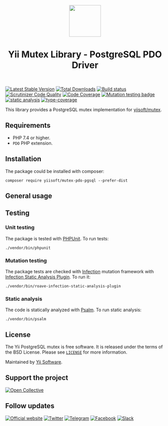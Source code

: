 <p align="center">
    <a href="https://github.com/yiisoft" target="_blank">
        <img src="https://yiisoft.github.io/docs/images/yii_logo.svg" height="100px">
    </a>
    <h1 align="center">Yii Mutex Library - PostgreSQL PDO Driver</h1>
    <br>
</p>

[![Latest Stable Version](https://poser.pugx.org/yiisoft/mutex-pdo-pgsql/v/stable.png)](https://packagist.org/packages/yiisoft/mutex-pdo-pgsql)
[![Total Downloads](https://poser.pugx.org/yiisoft/mutex-pdo-pgsql/downloads.png)](https://packagist.org/packages/yiisoft/mutex-pdo-pgsql)
[![Build status](https://github.com/yiisoft/mutex-pdo-pgsql/workflows/build/badge.svg)](https://github.com/yiisoft/mutex-pdo-pgsql/actions?query=workflow%3Abuild)
[![Scrutinizer Code Quality](https://scrutinizer-ci.com/g/yiisoft/mutex-pdo-pgsql/badges/quality-score.png?b=master)](https://scrutinizer-ci.com/g/yiisoft/mutex-pdo-pgsql/?branch=master)
[![Code Coverage](https://scrutinizer-ci.com/g/yiisoft/mutex-pdo-pgsql/badges/coverage.png?b=master)](https://scrutinizer-ci.com/g/yiisoft/mutex-pdo-pgsql/?branch=master)
[![Mutation testing badge](https://img.shields.io/endpoint?style=flat&url=https%3A%2F%2Fbadge-api.stryker-mutator.io%2Fgithub.com%2Fyiisoft%2Fmutex-pdo-pgsql%2Fmaster)](https://dashboard.stryker-mutator.io/reports/github.com/yiisoft/mutex-pdo-pgsql/master)
[![static analysis](https://github.com/yiisoft/mutex-pdo-pgsql/workflows/static%20analysis/badge.svg)](https://github.com/yiisoft/mutex-pdo-pgsql/actions?query=workflow%3A%22static+analysis%22)
[![type-coverage](https://shepherd.dev/github/yiisoft/mutex-pdo-pgsql/coverage.svg)](https://shepherd.dev/github/yiisoft/mutex-pdo-pgsql)

This library provides a PostgreSQL mutex implementation for [yiisoft/mutex](https://github.com/yiisoft/mutex).

## Requirements

- PHP 7.4 or higher.
- `PDO` PHP extension.

## Installation

The package could be installed with composer:

```shell
composer require yiisoft/mutex-pdo-pgsql --prefer-dist
```

## General usage

## Testing

### Unit testing

The package is tested with [PHPUnit](https://phpunit.de/). To run tests:

```shell
./vendor/bin/phpunit
```

### Mutation testing

The package tests are checked with [Infection](https://infection.github.io/) mutation framework with
[Infection Static Analysis Plugin](https://github.com/Roave/infection-static-analysis-plugin). To run it:

```shell
./vendor/bin/roave-infection-static-analysis-plugin
```

### Static analysis

The code is statically analyzed with [Psalm](https://psalm.dev/). To run static analysis:

```shell
./vendor/bin/psalm
```

## License

The Yii PostgreSQL mutex is free software. It is released under the terms of the BSD License.
Please see [`LICENSE`](./LICENSE.md) for more information.

Maintained by [Yii Software](https://www.yiiframework.com/).

## Support the project

[![Open Collective](https://img.shields.io/badge/Open%20Collective-sponsor-7eadf1?logo=open%20collective&logoColor=7eadf1&labelColor=555555)](https://opencollective.com/yiisoft)

## Follow updates

[![Official website](https://img.shields.io/badge/Powered_by-Yii_Framework-green.svg?style=flat)](https://www.yiiframework.com/)
[![Twitter](https://img.shields.io/badge/twitter-follow-1DA1F2?logo=twitter&logoColor=1DA1F2&labelColor=555555?style=flat)](https://twitter.com/yiiframework)
[![Telegram](https://img.shields.io/badge/telegram-join-1DA1F2?style=flat&logo=telegram)](https://t.me/yii3en)
[![Facebook](https://img.shields.io/badge/facebook-join-1DA1F2?style=flat&logo=facebook&logoColor=ffffff)](https://www.facebook.com/groups/yiitalk)
[![Slack](https://img.shields.io/badge/slack-join-1DA1F2?style=flat&logo=slack)](https://yiiframework.com/go/slack)
